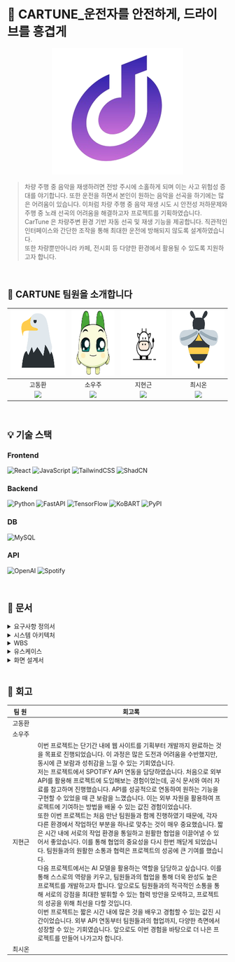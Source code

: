 # 🚙 CARTUNE_운전자를 안전하게, 드라이브를 흥겹게

<p align="center">
  <img src="https://github.com/Tune-Manner/CarTune/blob/dev/img/cartoon-logo.png" alt="CarTune 로고">
</p>


> 차량 주행 중 음악을 재생하려면 전방 주시에 소홀하게 되며 이는 사고 위험성 증대를 야기합니다. 또한 운전을 하면서 본인이 원하는 음악을 선곡을 하기에는 많은 어려움이 있습니다.
> 이처럼 차량 주행 중 음악 재생 시도 시 안전성 저하문제와 주행 중 노래 선곡의 어려움을 해결하고자 프로젝트를 기획하였습니다.
> <br> CarTune 은 차량주변 환경 기반 자동 선곡 및 재생 기능을 제공합니다. 직관적인 인터페이스와 간단한 조작을 통해 최대한 운전에 방해되지 않도록 설계하였습니다.
> <br> 또한 차량뿐만아니라 카페, 전시회 등 다양한 환경에서 활용될 수 있도록 지원하고자 합니다.


<br>

## 👋 CARTUNE 팀원을 소개합니다

| <img src = "https://github.com/Tune-Manner/CarTune/blob/dev/img/%EB%8F%99%ED%99%98.png?raw=true" height=150/>|  <img src = "https://github.com/Tune-Manner/CarTune/blob/dev/img/%EC%9A%B0%EC%A3%BC.png?raw=true" height=150/>| <img src = "https://raw.githubusercontent.com/beyond-sw-camp/be04-4th-OmokNoonE-OnionHotSayYo/main/README_IMAGE/contributors/%EC%A7%80%ED%98%84%EA%B7%BC.png?raw=true" height=150/> |<img src = "https://github.com/Tune-Manner/CarTune/blob/dev/img/%EC%8B%9C%EC%98%A8.png?raw=true" height=150/> | 
| :----------------------------------------------------------: | :----------------------------------------------------------: | :----------------------------------------------------------: | :----------------------------------------------------------: | 
|                            고동환                            |                            소우주                            |                            지현근                            |                            최시온                          | 
| [<img src="https://img.shields.io/badge/Github-Link-181717?logo=Github">](https://github.com/eurdream98) | [<img src="https://img.shields.io/badge/Github-Link-181717?logo=Github">](https://github.com/helloItsUniverse) |  [<img src="https://img.shields.io/badge/Github-Link-181717?logo=Github">](https://github.com/jihyeongeun) | [<img src="https://img.shields.io/badge/Github-Link-181717?logo=Github">](https://github.com/sisology) |





<br>

## 💡 기술 스택

### Frontend

![React](https://img.shields.io/badge/React-20232A?logo=react&logoColor=61DAFB)
![JavaScript](https://img.shields.io/badge/JavaScript-F7DF1E.svg?&logo=javascript&logoColor=black)
![TailwindCSS](https://img.shields.io/badge/TailwindCSS-38B2AC?logo=tailwind-css&logoColor=white)
![ShadCN](https://img.shields.io/badge/ShadCN-000000?logo=shadcn&logoColor=white)

### Backend
![Python](https://img.shields.io/badge/Python_3.10-3776AB?logo=python&logoColor=white)
![FastAPI](https://img.shields.io/badge/FastAPI-009688?logo=fastapi&logoColor=white)
![TensorFlow](https://img.shields.io/badge/TensorFlow-FF6F00?logo=tensorflow&logoColor=white)
![KoBART](https://img.shields.io/badge/KoBART-000000?logo=data:image/png;base64,iVBORw0KGgoAAAANSUhEUgAAABAAAAAQCAYAAAAf8/9hAAABRUlEQVR42o2SQUvDQBBFz6NpaGgkIpCSyGErj5MysbFYW5Ca2loKkDoAytbeCsrgZGI3LysbfXxuYt7F2Lq+N/NvHkz5uAB9Aie7AsFvwg3HNd/XQsP8KOc9HcEAL8zANPPII0nECmfW5Af96vd63fbEkmHQ+X1Dqt9BuK4ZAZEV7wnEE6QLd+QIoPLxWXkiKrAw3xKWWIIHLJgXfsgnAIp4So7pkdnDdEKv8tMkpIHkgWOBujfMSF0znETJnGHi3hP7TxsKPMy4I4g+KbdqzXgXCA0M1guReERpKJTG/WZRZHARcK4TLQpG5XIw2j6KuFAHzx8Pr3QnDSUVPUCV2TdxUHpKo7Y7mQik22d0N0UHCuztJe5aqaz7k9B40VVU0hb71c7/63dQOhg3qcfT6uM1AAwgAAAABJRU5ErkJggg==&logoColor=white)
![PyPI](https://img.shields.io/badge/PyPI-3775A9?logo=pypi&logoColor=white)

### DB

![MySQL](https://img.shields.io/badge/MySQL-4479A1?logo=mysql&logoColor=white)

### API

![OpenAI](https://img.shields.io/badge/OpenAI-412991?logo=openai&logoColor=white)
![Spotify](https://img.shields.io/badge/Spotify-1DB954?logo=spotify&logoColor=white)

<br>


## 📃 문서
<details>
  <summary>요구사항 정의서</summary>
<img width="991" alt="image" src="https://github.com/Tune-Manner/CarTune/blob/dev/img/%EC%9A%94%EA%B5%AC%EC%82%AC%ED%95%AD%20%EC%A0%95%EC%9D%98%EC%84%9C.png">
  https://docs.google.com/spreadsheets/d/1ZMqBu60fOUanpbbfe5xYt766vnxtXcyCJNplzruAmJQ/edit?gid=0#gid=0
</details>


<details>
  <summary>시스템 아키텍처</summary>
 
<img width="991" alt="image" src="https://github.com/Tune-Manner/CarTune/blob/dev/img/CarTune%20%EC%86%8C%ED%94%84%ED%8A%B8%EC%9B%A8%EC%96%B4%20%EC%95%84%ED%82%A4%ED%85%8D%EC%B2%98.png">
</details>



<details>
  <summary>WBS</summary>
 
![WBS](https://github.com/Tune-Manner/CarTune/blob/dev/img/wbs.png)
https://docs.google.com/spreadsheets/d/1ZMqBu60fOUanpbbfe5xYt766vnxtXcyCJNplzruAmJQ/edit?gid=0#gid=0
</details>

<details>
  <summary>유스케이스</summary>
 
![유스케이스](https://github.com/Tune-Manner/CarTune/blob/dev/img/%EC%9C%A0%EC%8A%A4%EC%BC%80%EC%9D%B4%EC%8A%A4.png)
</details>

<details>
  <summary>화면 설계서</summary>
 
<img width="1050" alt="image" src="https://github.com/Tune-Manner/CarTune/blob/dev/img/%ED%99%94%EB%A9%B4%20%EC%84%A4%EA%B3%84.png">
</details>

<br>

## 🤔 회고

| &nbsp;&nbsp;팀&nbsp;원&nbsp;&nbsp;&nbsp; | 회고록 |
| :--------------------------------------: | ------ |
|                 고동환                 | |
|                 소우주                 | |
|                  지현근                | 이번 프로젝트는 단기간 내에 웹 사이트를 기획부터 개발까지 완료하는 것을 목표로 진행되었습니다. 이 과정은 많은 도전과 어려움을 수반했지만, 동시에 큰 보람과 성취감을 느낄 수 있는 기회였습니다.<br> 저는 프로젝트에서 SPOTIFY API 연동을 담당하였습니다. 처음으로 외부 API를 활용해 프로젝트에 도입해보는 경험이었는데, 공식 문서와 여러 자료를 참고하며 진행했습니다. API를 성공적으로 연동하여 원하는 기능을 구현할 수 있었을 때 큰 보람을 느꼈습니다. 이는 외부 자원을 활용하여 프로젝트에 기여하는 방법을 배울 수 있는 값진 경험이었습니다.<br> 또한 이번 프로젝트는 처음 만난 팀원들과 함께 진행하였기 때문에, 각자 다른 환경에서 작업하던 부분을 하나로 맞추는 것이 매우 중요했습니다. 짧은 시간 내에 서로의 작업 환경을 통일하고 원활한 협업을 이끌어낼 수 있어서 좋았습니다. 이를 통해 협업의 중요성을 다시 한번 깨닫게 되었습니다. 팀원들과의 원활한 소통과 협력은 프로젝트의 성공에 큰 기여를 했습니다. <br> 다음 프로젝트에서는 AI 모델을 활용하는 역할을 담당하고 싶습니다. 이를 통해 스스로의 역량을 키우고, 팀원들과의 협업을 통해 더욱 완성도 높은 프로젝트를 개발하고자 합니다. 앞으로도 팀원들과의 적극적인 소통을 통해 서로의 강점을 최대한 발휘할 수 있는 협력 방안을 모색하고, 프로젝트의 성공을 위해 최선을 다할 것입니다. <br> 이번 프로젝트는 짧은 시간 내에 많은 것을 배우고 경험할 수 있는 값진 시간이었습니다. 외부 API 연동부터 팀원들과의 협업까지, 다양한 측면에서 성장할 수 있는 기회였습니다. 앞으로도 이번 경험을 바탕으로 더 나은 프로젝트를 만들어 나가고자 합니다.|
|                  최시온                | |


